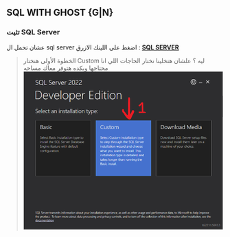 ## SQL WITH GHOST {G|N}
### تثيت SQL Server
عشان تحمل ال sql server اضغط على اللينك الازرق :
 [**SQL SERVER**](https://www.microsoft.com/en-us/sql-server/sql-server-downloads "Download Sql Server")
> الخطوة الأولى هنختار Custom ليه ؟ 
علشان هتخلينا نختار الحاجات اللي انا محتاجها وبكده هتوفر معاك مساحه 
![Alt Text](./images/1.PNG)